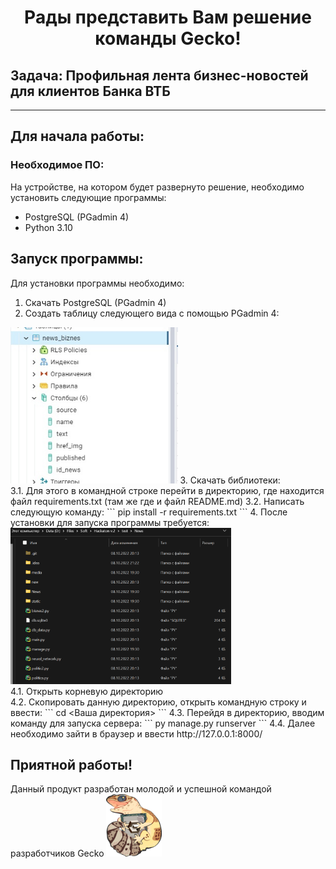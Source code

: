 <h1 align="center">Рады представить Вам решение команды Gecko!</h1>
<h2>Задача: Профильная лента бизнес-новостей для клиентов Банка ВТБ</h2>
<hr>
<h2>Для начала работы:</h2>
<h3>Необходимое ПО:</h3>
<p>На устройстве, на котором будет развернуто решение, необходимо установить следующие программы:</p>
<ul>
  <li>PostgreSQL (PGadmin 4)</li>
  <li>Python 3.10</li>
</ul>

<h2>Запуск программы:</h2>

Для установки программы необходимо:
1. Скачать PostgreSQL (PGadmin 4)
2. Создать таблицу следующего вида с помощью PGadmin 4:<br>
<img src="static/img/data.jpg" height="250px">
3. Скачать библиотеки:<br>
    3.1. Для этого в командной строке перейти в директорию, где находится файл requirements.txt (там же где и файл README.md)
    3.2. Написать следующую команду:
    ```
    pip install -r requirements.txt
    ```
4. После установки для запуска программы требуется:<br>
    <img src="static/img/path.png" height="250px"><br>
    4.1. Открыть корневую директорию<br>
    4.2. Скопировать данную директорию, открыть командную строку и ввести:
    ```
    cd <Ваша директория>
    ```
    4.3. Перейдя в директорию, вводим команду для запуска сервера:
    ```
    py manage.py runserver
    ```
    4.4. Далее необходимо зайти в браузер и ввести http://127.0.0.1:8000/

<h2>Приятной работы!</h2> 
Данный продукт разработан молодой и успешной командой разработчиков Gecko
<img src="static/img/логотип Gecko.png" alt="logo" height="100"/>
